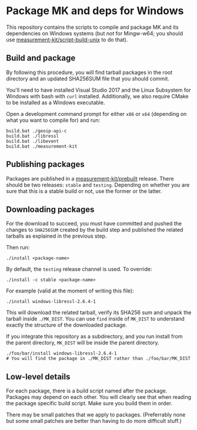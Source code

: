 # Package MK and deps for Windows

This repository contains the scripts to compile and package MK and its
dependencies on Windows systems (but _not_ for Mingw-w64; you should
use [measurement-kit/script-build-unix](
https://github.com/measurement-kit/script-build-unix
) to do that).

## Build and package

By following this procedure, you will find tarball packages in the root
directory and an updated SHA256SUM file that you should commit.

You'll need to have installed Visual Studio 2017 and the Linux Subsystem
for Windows with bash with `curl` installed. Additionally, we also require
CMake to be installed as a Windows executable.

Open a development command prompt for either `x86` or `x64` (depending
on what you want to compile for) and run:

```
build.bat ./geoip-api-c
build.bat ./libressl
build.bat ./libevent
build.bat ./measurement-kit
```

## Publishing packages

Packages are published in a [measurement-kit/prebuilt](
https://github.com/measurement-kit/prebuilt) release. There should be
two releases: `stable` and `testing`. Depending on whether you are sure
that this is a stable build or not, use the former or the latter.

## Downloading packages

For the download to succeed, you must have committed and pushed the
changes to `SHA256SUM` created by the build step and published the
related tarballs as explained in the previous step.

Then run:

```
./install <package-name>
```

By default, the `testing` release channel is used. To override:

```
./install -c stable <package-name>
```

For example (valid at the moment of writing this file):

```
./install windows-libressl-2.6.4-1
```

This will download the related tarball, verify its SHA256 sum and unpack
the tarball inside `./MK_DIST`. You can use `find` inside of `MK_DIST` to
understand exactly the structure of the downloaded package.

If you integrate this repository as a subdirectory, and you run install
from the parent directory, `MK_DIST` will be inside the parent directory.

```
./foo/bar/install windows-libressl-2.6.4-1
# You will find the package in ./MK_DIST rather than ./foo/bar/MK_DIST
```

## Low-level details

For each package, there is a build script named after the package. Packages
may depend on each other. You will clearly see that when reading the package
specific build script. Make sure you build them in order.

There may be small patches that we apply to packages. (Preferrably none but
some small patches are better than having to do more difficult stuff.)
